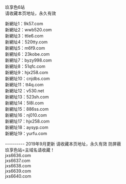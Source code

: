 玖享色6站<br>
请收藏本页地址，永久有效<br>

新網址1：9k57.com<br>
新網址2：wwb520.com<br>
新網址3：ttle6.com<br>
新網址4：520tty.com<br>
新網址5：m6f9.com<br>
新網址6：23kobe.com<br>
新網址7：byzy998.com<br>
新網址8：51qfc.com<br>
新網址9：hjx258.com<br>
新網址10：cnjdbs.com<br>
新網址11：tt4q.com<br>
新網址12：v530.net<br>
新網址13：523sh.com<br>
新網址14：5l8l.com<br>
新網址15：886ss.com<br>
新網址16：nj010.com<br>
新網址17：hjx258.com<br>
新網址18：aysyp.com<br>
新網址19：yurfu.com<br>

---------- 2019年9月更新 请收藏本页地址，永久有效 防屏蔽<br>
玖享色站=主域名请收藏！<br>
jxs6636.com<br>
jxs6637.com<br>
jxs6638.com<br>
jxs6639.com<br>
jxs6640.com<br>

